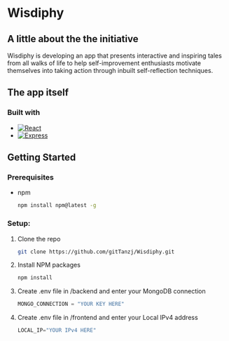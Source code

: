 # Wisdiphy

## A little about the the initiative
Wisdiphy is developing an app that presents interactive and inspiring tales from all walks of life to help self-improvement enthusiasts motivate themselves into taking action through inbuilt self-reflection techniques. 

## The app itself

### Built with

* [![React][React.js]][React-url]
* [![Express][Express.js]][Express-url]

[React.js]: https://img.shields.io/badge/React%20Native-20232A?style=for-the-badge&logo=react&logoColor=61DAFB
[React-url]: https://reactnative.dev/
[Express.js]: https://img.shields.io/badge/Express-ffffff?style=for-the-badge&logo=express&logoColor=000000
[Express-url]: https://expressjs.com

## Getting Started

### Prerequisites

* npm
  ```sh
  npm install npm@latest -g
  ```
### Setup:

1. Clone the repo
   ```sh
   git clone https://github.com/gitTanzj/Wisdiphy.git
   ```
2. Install NPM packages
   ```sh
   npm install
   ```
3. Create .env file in /backend and enter your MongoDB connection
   ```js
   MONGO_CONNECTION = "YOUR KEY HERE"
   ```
4. Create .env file in /frontend and enter your Local IPv4 address
   ```js
   LOCAL_IP="YOUR IPv4 HERE"
   ```

